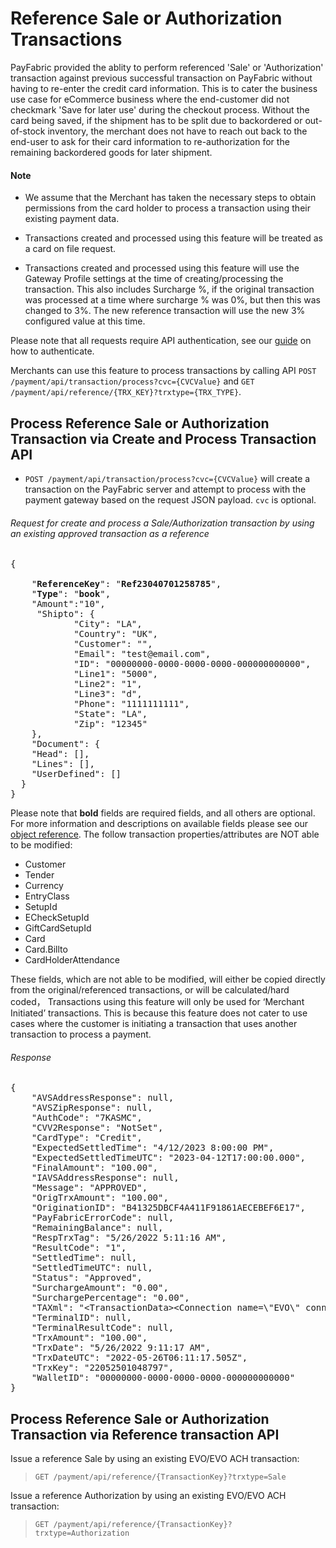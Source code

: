 Reference Sale or Authorization Transactions
===========================================

PayFabric provided the ablity to perform referenced 'Sale' or 'Authorization' transaction against previous successful transaction on PayFabric without having to re-enter the credit card information. This is to cater the business use case for eCommerce business where the end-customer did not checkmark 'Save for later use' during the checkout process. Without the card being saved, if the shipment has to be split due to backordered or out-of-stock inventory, the merchant does not have to reach out back to the end-user to ask for their card information to re-authorization for the remaining backordered goods for later shipment.

#### Note
*	We assume that the Merchant has taken the necessary steps to obtain permissions from the card holder to process a transaction using their existing payment data.

*	Transactions created and processed using this feature will be treated as a card on file request.  

*	Transactions created and processed using this feature will use the Gateway Profile settings at the time of creating/processing the transaction. This also includes Surcharge %, if the original transaction was processed at a time where surcharge % was 0%, but then this was changed to 3%.  The new reference transaction will use the new 3% configured value at this time.


Please note that all requests require API authentication, see our [guide](Authentication.md) on how to authenticate.

Merchants can use this feature to process transactions by calling API `POST /payment/api/transaction/process?cvc={CVCValue}` and `GET /payment/api/reference/{TRX_KEY}?trxtype={TRX_TYPE}`.

Process Reference Sale or Authorization Transaction via Create and Process Transaction API
--------------------------------

* `POST /payment/api/transaction/process?cvc={CVCValue}` will create a transaction on the PayFabric server and attempt to process with the payment gateway based on the request JSON payload. `cvc` is optional.

###### Request for create and process a Sale/Authorization transaction by using an existing approved transaction as a reference
<pre>
{

    "<b>ReferenceKey</b>": "<b>Ref23040701258785</b>",
    "<b>Type</b>": "<b>book</b>",
    "Amount":"10",
     "Shipto": {
            "City": "LA",
            "Country": "UK",
            "Customer": "",
            "Email": "test@email.com",
            "ID": "00000000-0000-0000-0000-000000000000",
            "Line1": "5000",
            "Line2": "1",
            "Line3": "d",
            "Phone": "1111111111",
            "State": "LA",
            "Zip": "12345"
    },
    "Document": {
    "Head": [],
    "Lines": [],
    "UserDefined": []
  }
}
</pre>


Please note that **bold** fields are required fields, and all others are optional. For more information and descriptions on available fields please see our [object reference](Objects.md). The follow transaction properties/attributes are NOT able to be modified:

*	Customer
*	Tender
*	Currency
*	EntryClass
*	SetupId
*	ECheckSetupId
*	GiftCardSetupId
*	Card
*	Card.Billto
*	CardHolderAttendance

These fields, which are not able to be modified, will either be copied directly from the original/referenced transactions, or will be calculated/hard coded， Transactions using this feature will only be used for ‘Merchant Initiated’ transactions.  This is because this feature does not cater to use cases where the customer is initiating a transaction that uses another transaction to process a payment.

###### Response
<pre>
{
    "AVSAddressResponse": null,
    "AVSZipResponse": null,
    "AuthCode": "7KASMC",
    "CVV2Response": "NotSet",
    "CardType": "Credit",
    "ExpectedSettledTime": "4/12/2023 8:00:00 PM",
    "ExpectedSettledTimeUTC": "2023-04-12T17:00:00.000",
    "FinalAmount": "100.00",
    "IAVSAddressResponse": null,
    "Message": "APPROVED",
    "OrigTrxAmount": "100.00",
    "OriginationID": "B41325DBCF4A411F91861AECEBEF6E17",
    "PayFabricErrorCode": null,
    "RemainingBalance": null,
    "RespTrxTag": "5/26/2022 5:11:16 AM",
    "ResultCode": "1",
    "SettledTime": null,
    "SettledTimeUTC": null,
    "Status": "Approved",
    "SurchargeAmount": "0.00",
    "SurchargePercentage": "0.00",
    "TAXml": "&lt;TransactionData&gt;&lt;Connection name=\"EVO\" connector=\"EVO\"&gt;&lt;Processor id=\"1\"&gt;Evo US&lt;/Processor&gt;&lt;PaymentType id=\"1\"&gt;Credit&lt;/PaymentType&gt;&lt;/Connection&gt;&lt;Transaction post=\"False\" type=\"1\" status=\"1\"&gt;&lt;NeededData&gt;&lt;Transaction&gt;&lt;Type&gt;1&lt;/Type&gt;&lt;Status&gt;Approved&lt;/Status&gt;&lt;Category&gt;NeededData&lt;/Category&gt;&lt;Fields /&gt;&lt;/Transaction&gt;&lt;/NeededData&gt;&lt;FailureData&gt;&lt;Transaction&gt;&lt;Type&gt;1&lt;/Type&gt;&lt;Status&gt;Approved&lt;/Status&gt;&lt;Category&gt;FailureData&lt;/Category&gt;&lt;Fields /&gt;&lt;/Transaction&gt;&lt;/FailureData&gt;&lt;ResponseData&gt;&lt;Transaction&gt;&lt;Type&gt;1&lt;/Type&gt;&lt;Status&gt;Approved&lt;/Status&gt;&lt;Category&gt;ResponseData&lt;/Category&gt;&lt;Fields&gt;&lt;Field id=\"TrxField_D625\"&gt;&lt;Name&gt;WebRequestExecutionDuration&lt;/Name&gt;&lt;Desc&gt;1296.8765&lt;/Desc&gt;&lt;Value&gt;1296.8765&lt;/Value&gt;&lt;/Field&gt;&lt;Field id=\"TrxField_D83\"&gt;&lt;Name&gt;CVV2ResponseCode&lt;/Name&gt;&lt;Desc&gt;NotSet&lt;/Desc&gt;&lt;Value&gt;NotSet&lt;/Value&gt;&lt;/Field&gt;&lt;Field id=\"TrxField_D24\"&gt;&lt;Name&gt;AuthCode&lt;/Name&gt;&lt;Desc&gt;7KASMC&lt;/Desc&gt;&lt;Value&gt;7KASMC&lt;/Value&gt;&lt;/Field&gt;&lt;Field id=\"TrxField_D545\"&gt;&lt;Name&gt;ResponseBatchID&lt;/Name&gt;&lt;Desc&gt;2226&lt;/Desc&gt;&lt;Value&gt;2226&lt;/Value&gt;&lt;/Field&gt;&lt;Field id=\"TrxField_D573\"&gt;&lt;Name&gt;ProcessedAs3D&lt;/Name&gt;&lt;Desc&gt;False&lt;/Desc&gt;&lt;Value&gt;False&lt;/Value&gt;&lt;/Field&gt;&lt;Field id=\"TrxField_D599\"&gt;&lt;Name&gt;ThreeDSInfoRespIsChallengeMandated&lt;/Name&gt;&lt;Desc&gt;False&lt;/Desc&gt;&lt;Value&gt;False&lt;/Value&gt;&lt;/Field&gt;&lt;Field id=\"TrxField_D601\"&gt;&lt;Name&gt;ThreeDSInfoRespAuthenticationType&lt;/Name&gt;&lt;Desc&gt;NotSet&lt;/Desc&gt;&lt;Value&gt;NotSet&lt;/Value&gt;&lt;/Field&gt;&lt;Field id=\"TrxField_D604\"&gt;&lt;Name&gt;ThreeDSInfoRespMessageCategory&lt;/Name&gt;&lt;Desc&gt;NotSet&lt;/Desc&gt;&lt;Value&gt;NotSet&lt;/Value&gt;&lt;/Field&gt;&lt;Field id=\"TrxField_D606\"&gt;&lt;Name&gt;ThreeDSInfoRespTransactionStatus&lt;/Name&gt;&lt;Desc&gt;NotSet&lt;/Desc&gt;&lt;Value&gt;NotSet&lt;/Value&gt;&lt;/Field&gt;&lt;Field id=\"TrxField_D607\"&gt;&lt;Name&gt;ThreeDSInfoRespTransactionStatusReason&lt;/Name&gt;&lt;Desc&gt;NotSet&lt;/Desc&gt;&lt;Value&gt;NotSet&lt;/Value&gt;&lt;/Field&gt;&lt;Field id=\"TrxField_D616\"&gt;&lt;Name&gt;ThreeDsRespSCARequired&lt;/Name&gt;&lt;Desc&gt;False&lt;/Desc&gt;&lt;Value&gt;False&lt;/Value&gt;&lt;/Field&gt;&lt;Field id=\"TrxField_D617\"&gt;&lt;Name&gt;ThreeDsRespExemptionControl&lt;/Name&gt;&lt;Desc&gt;NotSet&lt;/Desc&gt;&lt;Value&gt;NotSet&lt;/Value&gt;&lt;/Field&gt;&lt;Field id=\"TrxField_D619\"&gt;&lt;Name&gt;ThreeDsRespAuthenticationMethod&lt;/Name&gt;&lt;Desc&gt;NotSet&lt;/Desc&gt;&lt;Value&gt;NotSet&lt;/Value&gt;&lt;/Field&gt;&lt;Field id=\"TrxField_D621\"&gt;&lt;Name&gt;ThreeDsRespProcessedAsDataOnly&lt;/Name&gt;&lt;Desc&gt;False&lt;/Desc&gt;&lt;Value&gt;False&lt;/Value&gt;&lt;/Field&gt;&lt;Field id=\"TrxField_D586\"&gt;&lt;Name&gt;ProtocolVersion&lt;/Name&gt;&lt;Desc&gt;NotSet&lt;/Desc&gt;&lt;Value&gt;NotSet&lt;/Value&gt;&lt;/Field&gt;&lt;Field id=\"TrxField_D16\"&gt;&lt;Name&gt;OriginationID&lt;/Name&gt;&lt;Desc&gt;B41325DBCF4A411F91861AECEBEF6E17&lt;/Desc&gt;&lt;Value&gt;B41325DBCF4A411F91861AECEBEF6E17&lt;/Value&gt;&lt;/Field&gt;&lt;Field id=\"TrxField_D462\"&gt;&lt;Name&gt;GatewayOriginationID&lt;/Name&gt;&lt;Desc&gt;23846746&lt;/Desc&gt;&lt;Value&gt;23846746&lt;/Value&gt;&lt;/Field&gt;&lt;Field id=\"TrxField_D463\"&gt;&lt;Name&gt;ProcessorOriginationID&lt;/Name&gt;&lt;Desc&gt;987222&lt;/Desc&gt;&lt;Value&gt;987222&lt;/Value&gt;&lt;/Field&gt;&lt;Field id=\"TrxField_D31\"&gt;&lt;Name&gt;ResponseMsg&lt;/Name&gt;&lt;Desc&gt;APPROVED&lt;/Desc&gt;&lt;Value&gt;APPROVED&lt;/Value&gt;&lt;/Field&gt;&lt;Field id=\"TrxField_D17\"&gt;&lt;Name&gt;ResultCode&lt;/Name&gt;&lt;Desc&gt;1&lt;/Desc&gt;&lt;Value&gt;1&lt;/Value&gt;&lt;/Field&gt;&lt;Field id=\"TrxField_D464\"&gt;&lt;Name&gt;TransactionState&lt;/Name&gt;&lt;Desc&gt;Captured&lt;/Desc&gt;&lt;Value&gt;Captured&lt;/Value&gt;&lt;/Field&gt;&lt;Field id=\"TrxField_D465\"&gt;&lt;Name&gt;CaptureState&lt;/Name&gt;&lt;Desc&gt;Captured&lt;/Desc&gt;&lt;Value&gt;Captured&lt;/Value&gt;&lt;/Field&gt;&lt;Field id=\"TrxField_D76\"&gt;&lt;Name&gt;TrxDate&lt;/Name&gt;&lt;Desc&gt;5/26/2022 5:11:16 AM&lt;/Desc&gt;&lt;Value&gt;5/26/2022 9:11:17 AM&lt;/Value&gt;&lt;/Field&gt;&lt;Field id=\"TrxField_D288\"&gt;&lt;Name&gt;TransactionID&lt;/Name&gt;&lt;Desc&gt;B41325DBCF4A411F91861AECEBEF6E17&lt;/Desc&gt;&lt;Value&gt;B41325DBCF4A411F91861AECEBEF6E17&lt;/Value&gt;&lt;/Field&gt;&lt;/Fields&gt;&lt;/Transaction&gt;&lt;/ResponseData&gt;&lt;RequestData&gt;&lt;Transaction&gt;&lt;Type&gt;1&lt;/Type&gt;&lt;Status&gt;1&lt;/Status&gt;&lt;Category&gt;RequestData&lt;/Category&gt;&lt;Fields&gt;&lt;Field id=\"TrxField_D1\"&gt;&lt;Name&gt;CCNumber&lt;/Name&gt;&lt;Desc&gt;Credit Card Number, could also be a DPAN/VPAN&lt;/Desc&gt;&lt;Required&gt;0&lt;/Required&gt;&lt;Encrypted&gt;0&lt;/Encrypted&gt;&lt;Type&gt;1&lt;/Type&gt;&lt;Value&gt;XXXXXXXXXXXX1111&lt;/Value&gt;&lt;/Field&gt;&lt;Field id=\"TrxField_D3\"&gt;&lt;Name&gt;CCExpDate&lt;/Name&gt;&lt;Desc&gt;Expiration Date MMYY&lt;/Desc&gt;&lt;Required&gt;0&lt;/Required&gt;&lt;Encrypted&gt;0&lt;/Encrypted&gt;&lt;Type&gt;1&lt;/Type&gt;&lt;Value&gt;0123&lt;/Value&gt;&lt;/Field&gt;&lt;Field id=\"TrxField_D5\"&gt;&lt;Name&gt;FirstName&lt;/Name&gt;&lt;Desc&gt;First Name&lt;/Desc&gt;&lt;Required&gt;0&lt;/Required&gt;&lt;Encrypted&gt;0&lt;/Encrypted&gt;&lt;Type&gt;10&lt;/Type&gt;&lt;Value&gt;123 tes&lt;/Value&gt;&lt;/Field&gt;&lt;Field id=\"TrxField_D7\"&gt;&lt;Name&gt;LastName&lt;/Name&gt;&lt;Desc&gt;Last Name&lt;/Desc&gt;&lt;Required&gt;0&lt;/Required&gt;&lt;Encrypted&gt;0&lt;/Encrypted&gt;&lt;Type&gt;10&lt;/Type&gt;&lt;Value&gt;dd&lt;/Value&gt;&lt;/Field&gt;&lt;Field id=\"TrxField_D15\"&gt;&lt;Name&gt;TrxAmount&lt;/Name&gt;&lt;Desc&gt;Transaction Amount&lt;/Desc&gt;&lt;Required&gt;1&lt;/Required&gt;&lt;Encrypted&gt;0&lt;/Encrypted&gt;&lt;Type&gt;3&lt;/Type&gt;&lt;Value&gt;100.00&lt;/Value&gt;&lt;/Field&gt;&lt;Field id=\"TrxField_D18\"&gt;&lt;Name&gt;CCType&lt;/Name&gt;&lt;Desc&gt;Card Type&lt;/Desc&gt;&lt;Required&gt;0&lt;/Required&gt;&lt;Encrypted&gt;0&lt;/Encrypted&gt;&lt;Type&gt;10&lt;/Type&gt;&lt;Value&gt;Visa&lt;/Value&gt;&lt;/Field&gt;&lt;Field id=\"TrxField_D49\"&gt;&lt;Name&gt;CVV2&lt;/Name&gt;&lt;Desc&gt;CVV2&lt;/Desc&gt;&lt;Required&gt;0&lt;/Required&gt;&lt;Encrypted&gt;0&lt;/Encrypted&gt;&lt;Type&gt;1&lt;/Type&gt;&lt;Value&gt;&lt;/Value&gt;&lt;/Field&gt;&lt;Field id=\"TrxField_D74\"&gt;&lt;Name&gt;CurrencyCode&lt;/Name&gt;&lt;Desc&gt;Currency Code&lt;/Desc&gt;&lt;Required&gt;1&lt;/Required&gt;&lt;Encrypted&gt;0&lt;/Encrypted&gt;&lt;Type&gt;10&lt;/Type&gt;&lt;Value&gt;USD&lt;/Value&gt;&lt;/Field&gt;&lt;Field id=\"TrxField_D141\"&gt;&lt;Name&gt;ClientIP&lt;/Name&gt;&lt;Desc&gt;IP Address&lt;/Desc&gt;&lt;Required&gt;0&lt;/Required&gt;&lt;Encrypted&gt;0&lt;/Encrypted&gt;&lt;Type&gt;10&lt;/Type&gt;&lt;Value&gt;63.117.2.51&lt;/Value&gt;&lt;/Field&gt;&lt;Field id=\"TrxField_D168\"&gt;&lt;Name&gt;CardHolderAttendance&lt;/Name&gt;&lt;Desc&gt;Card holder attendance&lt;/Desc&gt;&lt;Required&gt;0&lt;/Required&gt;&lt;Encrypted&gt;0&lt;/Encrypted&gt;&lt;Type&gt;10&lt;/Type&gt;&lt;Value&gt;ECommerce&lt;/Value&gt;&lt;/Field&gt;&lt;Field id=\"TrxField_D539\"&gt;&lt;Name&gt;TransactionInitiation&lt;/Name&gt;&lt;Desc&gt;Transaction Initiation indicator&lt;/Desc&gt;&lt;Required&gt;0&lt;/Required&gt;&lt;Encrypted&gt;0&lt;/Encrypted&gt;&lt;Type&gt;10&lt;/Type&gt;&lt;Value&gt;Merchant&lt;/Value&gt;&lt;/Field&gt;&lt;Field id=\"TrxField_D542\"&gt;&lt;Name&gt;CCEntryIndicator&lt;/Name&gt;&lt;Desc&gt;Credit card entry indicator&lt;/Desc&gt;&lt;Required&gt;0&lt;/Required&gt;&lt;Encrypted&gt;0&lt;/Encrypted&gt;&lt;Type&gt;10&lt;/Type&gt;&lt;Value&gt;Entered&lt;/Value&gt;&lt;/Field&gt;&lt;Field id=\"TrxField_D543\"&gt;&lt;Name&gt;POSEntryMode&lt;/Name&gt;&lt;Desc&gt;POS Entry Mode&lt;/Desc&gt;&lt;Required&gt;0&lt;/Required&gt;&lt;Encrypted&gt;0&lt;/Encrypted&gt;&lt;Type&gt;10&lt;/Type&gt;&lt;Value&gt;01&lt;/Value&gt;&lt;/Field&gt;&lt;Field id=\"TrxField_D550\"&gt;&lt;Name&gt;PayFabricTransactionKey&lt;/Name&gt;&lt;Desc&gt;The PayFabric Transaction Key associated to this Payment Request.&lt;/Desc&gt;&lt;Required&gt;0&lt;/Required&gt;&lt;Encrypted&gt;0&lt;/Encrypted&gt;&lt;Type&gt;10&lt;/Type&gt;&lt;Value&gt;22052501048797&lt;/Value&gt;&lt;/Field&gt;&lt;Field id=\"TRXFIELD_D19\"&gt;&lt;Name&gt;PaymentType&lt;/Name&gt;&lt;Value&gt;1&lt;/Value&gt;&lt;/Field&gt;&lt;Field id=\"TRXFIELD_D2\"&gt;&lt;Name&gt;TRXFIELD_D2&lt;/Name&gt;&lt;Value&gt;XXXXXXXXXXXX1111&lt;/Value&gt;&lt;/Field&gt;&lt;Field id=\"TRXFIELD_D54\"&gt;&lt;Name&gt;AccountName&lt;/Name&gt;&lt;Value&gt;123 tes dd &lt;/Value&gt;&lt;/Field&gt;&lt;Field id=\"SaveCreditCard\"&gt;&lt;Name&gt;SaveCreditCard&lt;/Name&gt;&lt;Value&gt;0&lt;/Value&gt;&lt;/Field&gt;&lt;Field id=\"MSO_PFTrxKey\"&gt;&lt;Name&gt;MSO_PFTrxKey&lt;/Name&gt;&lt;Value&gt;22052501048797&lt;/Value&gt;&lt;/Field&gt;&lt;Field id=\"MSO_WalletID\"&gt;&lt;Name&gt;MSO_WalletID&lt;/Name&gt;&lt;Value&gt;00000000-0000-0000-0000-000000000000&lt;/Value&gt;&lt;/Field&gt;&lt;Field id=\"MSO_EngineGUID\"&gt;&lt;Name&gt;MSO_EngineGUID&lt;/Name&gt;&lt;Value&gt;4f76bfce-6d2d-4a20-a7b8-5ba0f363e090&lt;/Value&gt;&lt;/Field&gt;&lt;Field id=\"TRXFIELD_D540\"&gt;&lt;Name&gt;TransactionSchedule&lt;/Name&gt;&lt;Value&gt;Unscheduled&lt;/Value&gt;&lt;/Field&gt;&lt;Field id=\"TRXFIELD_D541\"&gt;&lt;Name&gt;AuthorizationType&lt;/Name&gt;&lt;Value&gt;NotSet&lt;/Value&gt;&lt;/Field&gt;&lt;Field id=\"MSO_Last_Xmit_Date\"&gt;&lt;Name&gt;MSO_Last_Xmit_Date&lt;/Name&gt;&lt;Value&gt;2022-05-25 00:00:00&lt;/Value&gt;&lt;/Field&gt;&lt;Field id=\"MSO_Last_Xmit_Time\"&gt;&lt;Name&gt;MSO_Last_Xmit_Time&lt;/Name&gt;&lt;Value&gt;1900-01-01 11:11:17 PM&lt;/Value&gt;&lt;/Field&gt;&lt;Field id=\"MSO_Last_Settled_Date\"&gt;&lt;Name&gt;MSO_Last_Settled_Date&lt;/Name&gt;&lt;Value&gt;1900-01-01&lt;/Value&gt;&lt;/Field&gt;&lt;Field id=\"MSO_Last_Settled_Time\"&gt;&lt;Name&gt;MSO_Last_Settled_Time&lt;/Name&gt;&lt;Value&gt;1900-01-01 00:00:00&lt;/Value&gt;&lt;/Field&gt;&lt;/Fields&gt;&lt;/Transaction&gt;&lt;/RequestData&gt;&lt;/Transaction&gt;&lt;/TransactionData&gt;",
    "TerminalID": null,
    "TerminalResultCode": null,
    "TrxAmount": "100.00",
    "TrxDate": "5/26/2022 9:11:17 AM",
    "TrxDateUTC": "2022-05-26T06:11:17.505Z",
    "TrxKey": "22052501048797",
    "WalletID": "00000000-0000-0000-0000-000000000000"
}
</pre>


Process Reference Sale or Authorization Transaction via Reference transaction API
--------------------------------
Issue a reference Sale by using an existing EVO/EVO ACH transaction:

> `GET /payment/api/reference/{TransactionKey}?trxtype=Sale`

Issue a reference Authorization by using an existing EVO/EVO ACH transaction:

> `GET /payment/api/reference/{TransactionKey}?trxtype=Authorization`


